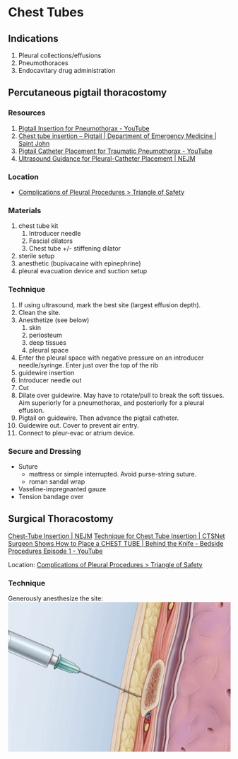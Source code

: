 # Chest Tubes
## Indications
1. Pleural collections/effusions
2. Pneumothoraces
3. Endocavitary drug administration

## Percutaneous pigtail thoracostomy
### Resources
1. [Pigtail Insertion for Pneumothorax - YouTube](https://www.youtube.com/watch?v=FDxZyR9abAs)
2. [Chest tube insertion – Pigtail | Department of Emergency Medicine | Saint John](https://sjrhem.ca/chest-tube-insertion-pigtail/)
3. [Pigtail Catheter Placement for Traumatic Pneumothorax - YouTube](https://www.youtube.com/watch?v=ExAKcElqCDo)
4. [Ultrasound Guidance for Pleural-Catheter Placement | NEJM](https://www-nejm-org.libaccess.lib.mcmaster.ca/doi/full/10.1056/NEJMvcm1102920)

### Location
- [Complications of Pleural Procedures > Triangle of Safety](Complications%20of%20Pleural%20Procedures#Triangle%20of%20Safety)

### Materials
1. chest tube kit
	1. Introducer needle
	2. Fascial dilators
	3. Chest tube +/- stiffening dilator
2. sterile setup
3. anesthetic (bupivacaine with epinephrine)
4. pleural evacuation device and suction setup

### Technique
1. If using ultrasound, mark the best site (largest effusion depth).
2. Clean the site.
3. Anesthetize (see below)
	1. skin 
	2. periosteum
	3. deep tissues
	4. pleural space
4. Enter the pleural space with negative pressure on an introducer needle/syringe. Enter just over the top of the rib
5. guidewire insertion
6. Introducer needle out
7. Cut
8. Dilate over guidewire. May have to rotate/pull to break the soft tissues. Aim superiorly for a pneumothorax, and posteriorly for a pleural effusion.
9. Pigtail on guidewire. Then advance the pigtail catheter.
10. Guidewire out. Cover to prevent air entry.
11. Connect to pleur-evac or atrium device.

### Secure and Dressing
- Suture
	- mattress or simple interrupted. Avoid purse-string suture.
	- roman sandal wrap
- Vaseline-impregnanted gauze
- Tension bandage over

## Surgical Thoracostomy
[Chest-Tube Insertion | NEJM](https://www-nejm-org.libaccess.lib.mcmaster.ca/doi/full/10.1056/nejmvcm071974)
[Technique for Chest Tube Insertion | CTSNet](https://www.ctsnet.org/article/technique-chest-tube-insertion)
[Surgeon Shows How to Place a CHEST TUBE | Behind the Knife - Bedside Procedures Episode 1 - YouTube](https://www.youtube.com/watch?v=o5HuiD51Su0)

Location: [Complications of Pleural Procedures > Triangle of Safety](Complications%20of%20Pleural%20Procedures#Triangle%20of%20Safety)

### Technique
Generously anesthesize the site:
![](_attachments/Pasted%20image%2020221121001912.png)
